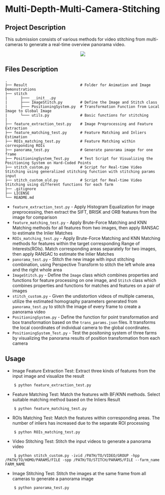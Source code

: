 # Multi-Depth-Multi-Camera-Stitching

## Project Description

This submission consists of various methods for video stitching from multi-cameras to generate a real-time overview panorama video. 

<div align=center>
<img src="https://github.com/Kyle-Xu001/Multi-Depth-Multi-Camera-Stitching/blob/main/result/panaroma.gif" controls="controls" muted="muted"/>
</div>

## Files Description
    .
    ├── Result                        # Folder for Animation and Image Demonstrations
    ├── stitch
    |      ├─── __init__.py
    |      ├─── ImageStitch.py        # Define the Image and Stitch class
    |      ├─── PositioningSystem.py  # Transformation Function from Local Image to Global Image
    |      └─── utils.py              # Basic functions for stitching
    |
    ├── feature_extraction_test.py    # Image Preprocessing and Feature Extraction
    ├── feature_matching_test.py      # Feature Matching and Inliers Estimation
    ├── ROIs_matching_test.py         # Feature Matching within corresponding ROIs
    ├── panorama_test.py              # Generate panorama image for one frame
    ├── PositioningSystem_Test.py     # Test Script for Visualizing the Positioning System on Hard-Coded Points
    ├── stitch_custom.py              # Script for Real-time Video Stitching using generalized stitching function with stitching params input
    ├── stitch_custom_old.py          # Script for Real-time Video Stitching using different functions for each farm
    ├── .gitignore
    ├── LICENSE
    └── README.md

- `feature_extraction_test.py` - Apply Histogram Equalization for image preprocessing, then extract the SIFT, BRISK and ORB features from the image for comparison
- `feature_matching_test.py` - Apply Brute-Force Matching and KNN Matching methods for all features from two images, then apply RANSAC to estimate the Inlier Matches
- `ROIs_matching_test.py` - Apply Brute-Force Matching and KNN Matching methods for features within the target corresponding Range of Interests(ROIs). Match corresponding areas separately for two images, then apply RANSAC to estimate the Inlier Matches
- `panorama_test.py` - Stitch the new image with input stitching combination, using Perspective Transform to stitch the left whole area and the right whole area
- `ImageStitch.py` - Define the `Image` class which combines properties and functions for feature processing on one image, and `Stitch` class which combines properties and functions for matches and features on a pair of images
- `stitch_custom.py` - Given the undistortion videos of multiple cameras, utilize the estimated homography parameters generated from `panorama_test.py` to stitch the image of every frame to create a panorama video
- `PositioningSystem.py` - Define the function for point transformation and box transformation based on the `trans_params.json` files. It transforms the local coordinates of individual camera to the global coordinates.
- `PositioningSystem_Test.py` - Test the positoning system of three farms by visualizing the panorama results of position transformation from each camera

## Usage
- Image Feature Extraction Test: Extract three kinds of features from the input image and visualize the result
```
    $ python feature_extraction_test.py
```
- Feature Matching Test: Match the features with BF/KNN methods. Select suitable matching method based on the Inliers Result
```
    $ python feature_matching_test.py
```
- ROIs Matching Test: Match the features within corresponding areas. The number of inliers has increased due to the separate ROI processing
```
    $ python ROIs_matching_test.py
```
- Video Stitching Test: Stitch the input videos to generate a panorama video
```
    $ python stitch_custom.py -ivid /PATH/TO/VIDEO/GROUP -hpp /PATH/TO/HOMO/PARAMS/FILE -spp /PATH/TO/STITCH/PARAMS/FILE --farm_name FARM_NAME
```
- Image Stitching Test: Stitch the images at the same frame from all cameras to generate a panorama image
```
    $ python panorama_test.py
```